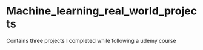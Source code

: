 # Machine_learning_real_world_projects
Contains three projects I completed while following a udemy course
